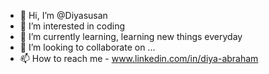 - 👋 Hi, I’m @Diyasusan
- 👀 I’m interested in coding
- 🌱 I’m currently learning, learning new things everyday
- 💞️ I’m looking to collaborate on ...
- 📫 How to reach me - www.linkedin.com/in/diya-abraham

<!---
Diyasusan/Diyasusan is a ✨ special ✨ repository because its `README.md` (this file) appears on your GitHub profile.
You can click the Preview link to take a look at your changes.
--->

